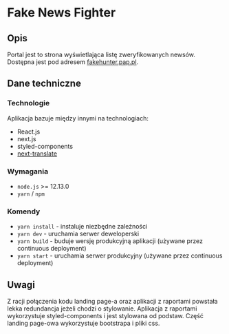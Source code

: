 # Fake News Fighter

## Opis

Portal jest to strona wyświetlająca listę zweryfikowanych newsów. Dostępna jest pod adresem [fakehunter.pap.pl](https://fakehunter.pap.pl/).

## Dane techniczne

### Technologie

Aplikacja bazuje między innymi na technologiach:

- React.js
- next.js
- styled-components
- [next-translate](https://github.com/vinissimus/next-translate)

### Wymagania

- `node.js` >= 12.13.0
- `yarn` / `npm`

### Komendy

- `yarn install` - instaluje niezbędne zależności
- `yarn dev` - uruchamia serwer deweloperski
- `yarn build` - buduje wersję produkcyjną aplikacji (używane przez continuous deployment)
- `yarn start` - uruchamia serwer produkcyjny (używane przez continuous deployment)

## Uwagi

Z racji połączenia kodu landing page-a oraz aplikacji z raportami powstała lekka redundancja jeżeli chodzi o stylowanie.
Aplikacja z raportami wykorzystuje styled-components i jest stylowana od podstaw. Część landing page-owa wykorzystuje bootstrapa i pliki css.
